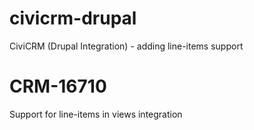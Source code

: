 # civicrm-drupal
CiviCRM (Drupal Integration) - adding line-items support

# CRM-16710 
Support for line-items in views integration
